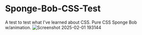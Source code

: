 # Sponge-Bob-CSS-Test
A test to test what I've learned about CSS. Pure CSS Sponge Bob w/animation.
![Screenshot 2025-02-01 193144](https://github.com/user-attachments/assets/9146b124-9bcc-4ace-bf9e-113e11c807ac)

